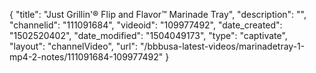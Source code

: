 {
    "title": "Just Grillin'&reg; Flip and Flavor&trade; Marinade Tray",
    "description": "",
    "channelid": "111091684",
    "videoid": "109977492",
    "date_created": "1502520402",
    "date_modified": "1504049173",
    "type": "captivate",
    "layout": "channelVideo",
    "url": "\/bbbusa-latest-videos\/marinadetray-1-mp4-2-notes\/111091684-109977492"
}